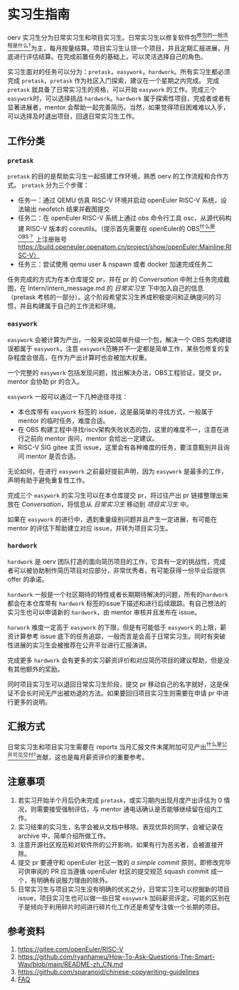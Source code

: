 # 实习生指南

oerv 实习生分为日常实习生和项目实习生。日常实习生以修复软件包[<sup>修包的一般流程是什么?</sup>](./FAQ.md#修包的一般流程是什么)为主，每月按量结算。项目实习生认领一个项目，并且定期汇报进展，月底进行评估结算。在完成前置任务的基础上，可以灵活选择自己的角色。

实习生面对的任务可以分为：`pretask`，`easywork`，`hardwork`。所有实习生都必须完成 `pretask`，`pretask` 作为社区入门探索，建议在一个星期之内完成。 完成 `pretask` 就具备了日常实习生的资格，可以开始 `easywork` 的工作。完成三个 `easywork`时，可以选择挑战 `hardwork`。`hardwork` 属于探索性项目，完成者或者有显著进展者，mentor 会帮助一起完善简历。当然，如果觉得项目困难难以入手，可以选择及时退出项目，回退日常实习生工作。

## 工作分类

### `pretask`

`pretask` 的目的是帮助实习生一起搭建工作环境，熟悉 oerv 的工作流程和合作方式。 `pretask` 分为三个步骤：

- 任务一：通过 QEMU 仿真 RISC-V 环境并启动 openEuler RISC-V 系统，设法输出 neofetch 结果并截图提交
- 任务二：在 openEuler RISC-V 系统上通过 obs 命令行工具 osc，从源代码构建 RISC-V 版本的 coreutils。（提示首先需要在 openEuler的 OBS[<sup>什么是 OBS？</sup>](./FAQ.md#什么是-obs) 上注册账号 https://build.openeuler.openatom.cn/project/show/openEuler:Mainline:RISC-V）
- 任务三：尝试使用 qemu user & nspawn 或者 docker 加速完成任务二

任务完成的方式为在本仓库提交 pr，并在 pr 的 *Conversation* 中附上任务完成截图，在 Intern/intern_message.md 的 *日常实习生* 下中加入自己的信息（pretask 考核的一部分）。这个阶段希望实习生养成积极提问和正确提问的习惯，并且构建属于自己的工作流和环境。

### `easywork`

`easywork` 会被计算为产出，一般来说如简单升级一个包，解决一个 OBS 包构建错误都属于 `easywork`，注意 `easywork`范畴并不一定都是简单工作，某些包修复的复杂程度会很高，在作为产出计算时也会被加大权重。

一个完整的 `easywork` 包括发现问题，找出解决办法，OBS工程验证，提交 pr。 mentor 会协助 pr 的合入。

`easywork` 一般可以通过一下几种途径寻找：

- 本仓库带有 `easywork` 标签的 issue，这是最简单的寻找方式，一般属于 mentor 的临时任务，难度合适。
- 在 OBS 构建工程中寻找riscv架构失败状态的包，这里的难度不一，注意在进行之前向 mentor 询问，mentor 会给出一定建议。
- RISC-V SIG gitee 主页 issue，这里会有各种难度的任务，要注意甄别并且询问 mentor 是否合适。

无论如何，在进行 `easywork` 之前最好提前声明，因为 `easywork` 是最多的工作，声明有助于避免重复性工作。

完成三个 `easywork` 的实习生可以在本仓库提交 pr，将过往产出 pr 链接整理出来放在 *Conversation*，将信息从 *日常实习生* 移动到 *项目实习生* 中。

如果在 `easywork` 的进行中，遇到重量级别问题并且产生一定进展，有可能在 mentor 的评估下帮助建立对应 issue，并转为项目实习生。

### `hardwork`

`hardwork` 是 oerv 团队打造的面向简历项目的工作，它具有一定的挑战性，完成者可以被协助制作简历项目对应部分，非常优秀者，有可能获得一份毕业后提供 offer 的承诺。

`hardwork` 一般是一个社区期待的特性或者长期期待解决的问题，所有的`hardwork` 都会在本仓库带有 `hardwork` 标签的issue下描述和进行后续跟踪。有自己想法的实习生也可以申请新的 `hardwork`，由 mentor 审核并且发布在 issue。

`harwork` 难度一定高于 `easywork` 的下限，但是有可能低于 `easywork` 的上限，薪资计算参考 issue 底下的任务追踪，一般而言是会高于日常实习生。同时有突破性进展的实习生会被推荐在公开平台进行汇报演讲。

完成更多 `hardwork` 会有更多的实习薪资评价和对应简历项目的建议帮助，但是没有其他额外的奖励。

同时项目实习生可以退回日常实习生阶段，提交 pr 移动自己的名字就好，这是保证不会长时间无产出被劝退的方法。如果要回归项目实习生则需要在申请 pr 中进行更多的说明。

## 汇报方式

日常实习生和项目实习生需要在 reports 当月汇报文件末尾附加可见产出[<sup>什么是公开可见交付?</sup>](./FAQ.md#什么是公开可见交付)贡献，这也是每月薪资评价的重要参考。

## 注意事项

1. 若实习开始半个月后仍未完成 `pretask`，或实习期内出现月度产出评估为 0 情况，则需要接受强制评估，与 mentor 通电话确认是否能够继续留在组内工作。
2. 实习结束的实习生，名字会被从文档中移除。表现优异的同学，会被记录在 archive 中，简单介绍所做工作。
3. 注意开源社区规范和对软件所的公开影响，如果有行为恶劣者，会被直接开除。
4. 提交 pr 要遵守和 openEuler 社区一致的 *a simple commit* 原则，即修改完毕可供审阅的 PR 应当遵循 openEuler 社区的提交规范 squash commit 成一个，有明确有说服力理由的除外。
5. 日常实习生与项目实习生没有明确的优劣之分，日常实习生可以挖掘新的项目 issue，项目实习生也可以做一些日常 `easywork` 加码薪资评定。可能的区别在于是倾向于利用碎片时间进行碎片化工作还是希望专注做一个长期的项目。

## 参考资料

1. https://gitee.com/openEuler/RISC-V
2. https://github.com/ryanhanwu/How-To-Ask-Questions-The-Smart-Way/blob/main/README-zh_CN.md
3. https://github.com/sparanoid/chinese-copywriting-guidelines
4. [FAQ](./FAQ.md)